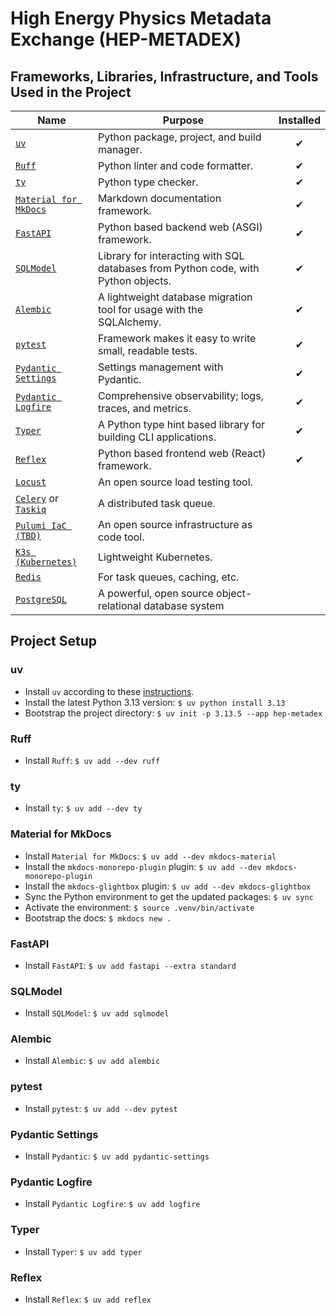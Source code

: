 # High Energy Physics Metadata Exchange (HEP-METADEX)

## Frameworks, Libraries, Infrastructure, and Tools Used in the Project

| Name                                                                                                              | Purpose                                                                           | Installed |
| ----------------------------------------------------------------------------------------------------------------- | --------------------------------------------------------------------------------- | :-------: |
| [`uv`](https://docs.astral.sh/uv/)                                                                                | Python package, project, and build manager.                                       |     ✔     |
| [`Ruff`](https://docs.astral.sh/ruff/)                                                                            | Python linter and code formatter.                                                 |     ✔     |
| [`ty`](https://docs.astral.sh/ty/)                                                                                | Python type checker.                                                              |     ✔     |
| [`Material for MkDocs`](https://squidfunk.github.io/mkdocs-material/)                                             | Markdown documentation framework.                                                 |     ✔     |
| [`FastAPI`](https://fastapi.tiangolo.com/)                                                                        | Python based backend web (ASGI) framework.                                        |     ✔     |
| [`SQLModel`](https://sqlmodel.tiangolo.com/)                                                                      | Library for interacting with SQL databases from Python code, with Python objects. |     ✔     |
| [`Alembic`](https://alembic.sqlalchemy.org/en/latest/)                                                            | A lightweight database migration tool for usage with the SQLAlchemy.              |     ✔     |
| [`pytest`](https://docs.pytest.org/en/stable/)                                                                    | Framework makes it easy to write small, readable tests.                           |     ✔     |
| [`Pydantic Settings`](https://docs.pydantic.dev/latest/concepts/pydantic_settings/)                               | Settings management with Pydantic.                                                |     ✔     |
| [`Pydantic Logfire`](https://pydantic.dev/logfire)                                                                | Comprehensive observability; logs, traces, and metrics.                           |     ✔     |
| [`Typer`](https://typer.tiangolo.com/)                                                                            | A Python type hint based library for building CLI applications.                   |     ✔     |
| [`Reflex`](https://reflex.dev/)                                                                                   | Python based frontend web (React) framework.                                      |     ✔     |
| [`Locust`](https://locust.io/)                                                                                    | An open source load testing tool.                                                 |           |
| [`Celery`](https://https://docs.celeryq.dev/en/stable/index.html) or [`Taskiq`](https://taskiq-python.github.io/) | A distributed task queue.                                                         |           |
| [`Pulumi IaC (TBD)`](https://www.pulumi.com/docs/iac/)                                                            | An open source infrastructure as code tool.                                       |           |
| [`K3s (Kubernetes)`](https://k3s.io/)                                                                             | Lightweight Kubernetes.                                                           |           |
| [`Redis`](https://redis.io/)                                                                                      | For task queues, caching, etc.                                                    |           |
| [`PostgreSQL`](https://www.postgresql.org/)                                                                       | A powerful, open source object-relational database system                         |           |

## Project Setup

### uv

- Install `uv` according to these [instructions](https://docs.astral.sh/uv/getting-started/installation/).
- Install the latest Python 3.13 version: `$ uv python install 3.13`
- Bootstrap the project directory: `$ uv init -p 3.13.5 --app hep-metadex`

### Ruff

- Install `Ruff`: `$ uv add --dev ruff`

### ty

- Install `ty`: `$ uv add --dev ty`

### Material for MkDocs

- Install `Material for MkDocs`: `$ uv add --dev mkdocs-material`
- Install the `mkdocs-monorepo-plugin` plugin: `$ uv add --dev mkdocs-monorepo-plugin`
- Install the `mkdocs-glightbox` plugin: `$ uv add --dev mkdocs-glightbox`
- Sync the Python environment to get the updated packages: `$ uv sync`
- Activate the environment: `$ source .venv/bin/activate`
- Bootstrap the docs: `$ mkdocs new .`

### FastAPI

- Install `FastAPI`: `$ uv add fastapi --extra standard`

### SQLModel

- Install `SQLModel`: `$ uv add sqlmodel`

### Alembic

- Install `Alembic`: `$ uv add alembic`

### pytest

- Install `pytest`: `$ uv add --dev pytest`

### Pydantic Settings

- Install `Pydantic`: `$ uv add pydantic-settings`

### Pydantic Logfire

- Install `Pydantic Logfire`: `$ uv add logfire`

### Typer

- Install `Typer`: `$ uv add typer`

### Reflex

- Install `Reflex`: `$ uv add reflex`

